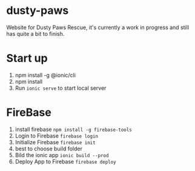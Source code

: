 # dusty-paws
Website for Dusty Paws Rescue, it's currently a work in progress and still has quite a bit to finish. 

# Start up
1. npm install -g @ionic/cli
1. npm install
1. Run `ionic serve` to start local server

# FireBase
1. install firebase `npm install -g firebase-tools`
1. Login to Firebase `firebase login`
1. Initialize Firebase `firebase init`
1. best to choose build folder
1. Bild the ionic app `ionic build --prod`
1. Deploy App to Firebase `firebase deploy`

